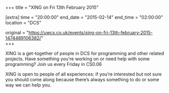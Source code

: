 +++
title = "XING on Fri 13th February 2015"

[extra]
time = "20:00:00"
end_date = "2015-02-14"
end_time = "02:00:00"
location = "DCS"

original = "https://uwcs.co.uk/events/xing-on-fri-13th-february-2015-1474489106382/"    
+++

XING is a get-together of people in DCS for programming and other related projects. Have something you're working on or need help with some programming? Join us every Friday in CS0.06

XING is open to people of all experiences: if you’re interested but not sure you should come along because there’s always something to do or some way we can help you.


